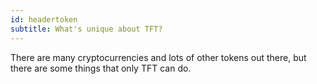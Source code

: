 ```yaml
---
id: headertoken
subtitle: What's unique about TFT?
---
```


There are many cryptocurrencies and lots of other tokens out there, but there are some things that only TFT can do.